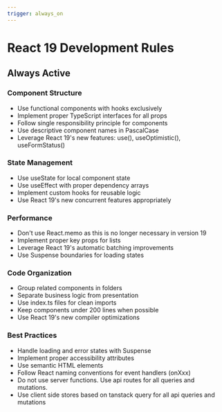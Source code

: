 ```yaml
---
trigger: always_on
---
```


# React 19 Development Rules

## Always Active

### Component Structure

- Use functional components with hooks exclusively
- Implement proper TypeScript interfaces for all props
- Follow single responsibility principle for components
- Use descriptive component names in PascalCase
- Leverage React 19's new features: use(), useOptimistic(), useFormStatus()

### State Management

- Use useState for local component state
- Use useEffect with proper dependency arrays
- Implement custom hooks for reusable logic
- Use React 19's new concurrent features appropriately

### Performance

- Don't use React.memo as this is no longer necessary in version 19
- Implement proper key props for lists
- Leverage React 19's automatic batching improvements
- Use Suspense boundaries for loading states

### Code Organization

- Group related components in folders
- Separate business logic from presentation
- Use index.ts files for clean imports
- Keep components under 200 lines when possible
- Use React 19's new compiler optimizations

### Best Practices

- Handle loading and error states with Suspense
- Implement proper accessibility attributes
- Use semantic HTML elements
- Follow React naming conventions for event handlers (onXxx)
- Do not use server functions. Use api routes for all queries and mutations.
- Use client side stores based on tanstack query for all api queries and mutations
